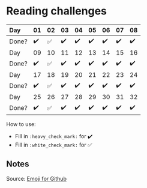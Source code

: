 # Reading challenges

Day           | 01                 | 02                  |  03               |  04               |  05               |  06               |  07               |  08               |
:------------ | :-------------     | :-------------------| :-----------------| :-----------------| :-----------------| :-----------------| :-----------------| :-----------------|
Done?         | :heavy_check_mark: |  :white_check_mark: | :heavy_check_mark:| :heavy_check_mark:| :heavy_check_mark:| :heavy_check_mark:| :heavy_check_mark:| :heavy_check_mark:|
Day           | 09                 | 10                  |  11               |  12               |  13               |  14               |  15               |  16               |
Done?         | :heavy_check_mark: |  :white_check_mark: | :heavy_check_mark:| :heavy_check_mark:| :heavy_check_mark:| :heavy_check_mark:| :heavy_check_mark:| :heavy_check_mark:|
Day           | 17                 | 18                  |  19               |  20               |  21               |  22               |  23               |  24               |
Done?         | :heavy_check_mark: |  :white_check_mark: | :heavy_check_mark:| :heavy_check_mark:| :heavy_check_mark:| :heavy_check_mark:| :heavy_check_mark:| :heavy_check_mark:|
Day           | 25                 | 26                  |  27               |  28               |  29               |  30               |  31               |  32               |
Done?         | :heavy_check_mark: |  :white_check_mark: | :heavy_check_mark:| :heavy_check_mark:| :heavy_check_mark:| :heavy_check_mark:| :heavy_check_mark:| :heavy_check_mark:|

How to use:
- Fill in `:heavy_check_mark:` for :heavy_check_mark:
- Fill in `:white_check_mark:` for :white_check_mark:

## Notes
Source: [Emoji for Github](https://gist.github.com/rxaviers/7360908)
